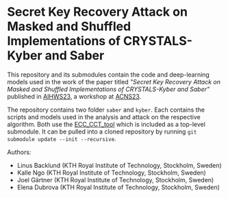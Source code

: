 # Secret Key Recovery Attack on Masked and Shuffled Implementations of CRYSTALS-Kyber and Saber

This repository and its submodules contain the code and deep-learning models used in the work of the paper titled *"Secret Key Recovery Attack on Masked and Shuffled Implementations of CRYSTALS-Kyber and Saber"* published in [AIHWS23](https://aihws2023.aisylab.com/), a workshop at [ACNS23](https://sulab-sever.u-aizu.ac.jp/ACNS2023/index.html).

The repository contains two folder `saber` and `kyber`. Each contains the scripts and models used in the analysis and attack on the respective algorithm. Both use the [ECC_CCT_tool](https://github.com/lbacklund/ECC_CCT_tool) which is included as a top-level submodule. It can be pulled into a cloned repository by running `git submodule update --init --recursive`.

Authors:
 - Linus Backlund (KTH Royal Institute of Technology, Stockholm, Sweden)
 - Kalle Ngo (KTH Royal Institute of Technology, Stockholm, Sweden)
 - Joel Gärtner (KTH Royal Institute of Technology, Stockholm, Sweden)
 - Elena Dubrova (KTH Royal Institute of Technology, Stockholm, Sweden)
